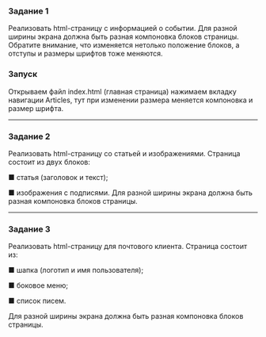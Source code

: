 ### Задание 1

Реализовать html-страницу с информацией о событии.
Для разной ширины экрана должна быть разная компоновка 
блоков страницы. Обратите внимание, что изменяется нетолько положение блоков, а отступы и размеры шрифтов тоже меняются.

### Запуск

Открываем файл index.html (главная страница)
нажимаем вкладку навигации Articles, тут при изменении размера меняется компоновка и размер шрифта. 

---
### Задание 2

Реализовать html-страницу со статьей и изображениями.
 Страница состоит из двух блоков:

 ■ статья (заголовок и текст);

 ■ изображения с подписями.
 Для разной ширины экрана должна быть разная компоновка 
блоков страницы.

---

### Задание 3
Реализовать html-страницу для почтового клиента.
 Страница состоит из:

 ■ шапка (логотип и имя пользователя);

 ■ боковое меню;

 ■ список писем.

 Для разной ширины экрана должна быть разная компоновка 
блоков страницы.
